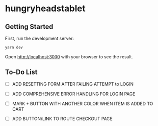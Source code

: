 # hungryheadstablet

## Getting Started

First, run the development server:

```bash
yarn dev
```

Open [http://localhost:3000](http://localhost:3000) with your browser to see the result.

## To-Do List

- [ ] ADD RESETTING FORM AFTER FAILING ATTEMPT to LOGIN
- [ ] ADD COMPREHENSIVE ERROR HANDLING FOR LOGIN PAGE
- [ ] MARK + BUTTON WITH ANOTHER COLOR WHEN ITEM IS ADDED TO CART
- [ ] ADD BUTTON/LINK TO ROUTE CHECKOUT PAGE

